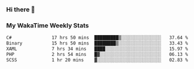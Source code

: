 ### Hi there 👋

<!--
**royschrauwen/royschrauwen** is a ✨ _special_ ✨ repository because its `README.md` (this file) appears on your GitHub profile.

Here are some ideas to get you started:

- 🔭 I’m currently working on ...
- 🌱 I’m currently learning ...
- 👯 I’m looking to collaborate on ...
- 🤔 I’m looking for help with ...
- 💬 Ask me about ...
- 📫 How to reach me: ...
- 😄 Pronouns: ...
- ⚡ Fun fact: ...
-->


### My WakaTime Weekly Stats
<!--START_SECTION:waka-->

```txt
C#               17 hrs 50 mins  █████████▒░░░░░░░░░░░░░░░   37.64 %
Binary           15 hrs 50 mins  ████████▒░░░░░░░░░░░░░░░░   33.43 %
XAML             7 hrs 34 mins   ████░░░░░░░░░░░░░░░░░░░░░   15.97 %
PHP              2 hrs 54 mins   █▓░░░░░░░░░░░░░░░░░░░░░░░   06.13 %
SCSS             1 hr 20 mins    ▓░░░░░░░░░░░░░░░░░░░░░░░░   02.83 %
```

<!--END_SECTION:waka-->
